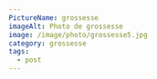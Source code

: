 ```yaml
---
PictureName: grossesse
imageAlt: Photo de grossesse
image: /image/photo/grossesse5.jpg
category: grossesse
tags:
  - post
---
```

